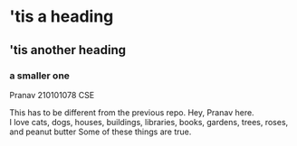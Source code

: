 # 'tis a heading

## 'tis another heading

### a smaller one

Pranav 
210101078
CSE

This has to be different from the previous repo. 
Hey, Pranav here.  
I love cats, dogs, houses, buildings, libraries, books, gardens, trees,
roses, and peanut butter
Some of these things are true.
